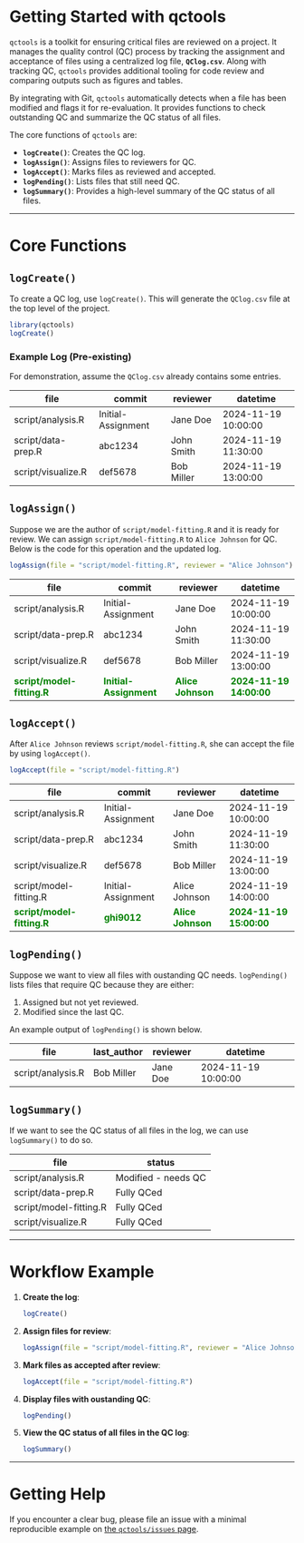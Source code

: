 # Getting Started with qctools

`qctools` is a toolkit for ensuring critical files are reviewed on a project. It manages the quality control (QC) process by tracking the assignment and acceptance of files using a centralized log file, **`QClog.csv`**. Along with tracking QC, `qctools` provides additional tooling for code review and comparing outputs such as figures and tables.

By integrating with Git, `qctools` automatically detects when a file has been modified and flags it for re-evaluation. It provides functions to check outstanding QC and summarize the QC status of all files.

The core functions of `qctools` are:

-   **`logCreate()`**: Creates the QC log.
-   **`logAssign()`**: Assigns files to reviewers for QC.
-   **`logAccept()`**: Marks files as reviewed and accepted.
-   **`logPending()`**: Lists files that still need QC.
-   **`logSummary()`**: Provides a high-level summary of the QC status of all files.

------------------------------------------------------------------------

# Core Functions

## `logCreate()`

To create a QC log, use `logCreate()`. This will generate the `QClog.csv` file at the top level of the project. 

``` r
library(qctools)
logCreate()
```

### Example Log (Pre-existing)

For demonstration, assume the `QClog.csv` already contains some entries.

| file               | commit             | reviewer   | datetime            |
|--------------------|--------------------|------------|---------------------|
| script/analysis.R  | Initial-Assignment | Jane Doe   | 2024-11-19 10:00:00 |
| script/data-prep.R | abc1234            | John Smith | 2024-11-19 11:30:00 |
| script/visualize.R | def5678            | Bob Miller | 2024-11-19 13:00:00 |

## `logAssign()`

Suppose we are the author of `script/model-fitting.R` and it is ready for review. We can assign `script/model-fitting.R` to `Alice Johnson` for QC.
Below is the code for this operation and the updated log.

``` r
logAssign(file = "script/model-fitting.R", reviewer = "Alice Johnson")
```

| file                                              | commit                                        | reviewer                                 | datetime                                       |
|---------------------|-----------------|-----------------|------------------|
| script/analysis.R                                 | Initial-Assignment                            | Jane Doe                                 | 2024-11-19 10:00:00                            |
| script/data-prep.R                                | abc1234                                       | John Smith                               | 2024-11-19 11:30:00                            |
| script/visualize.R                                | def5678                                       | Bob Miller                               | 2024-11-19 13:00:00                            |
| <b style='color:green'>script/model-fitting.R</b> | <b style='color:green'>Initial-Assignment</b> | <b style='color:green'>Alice Johnson</b> | <b style='color:green'>2024-11-19 14:00:00</b> |

## `logAccept()`

After `Alice Johnson` reviews `script/model-fitting.R`, she can accept the file by using `logAccept()`.

``` r
logAccept(file = "script/model-fitting.R")
```

| file                                              | commit                             | reviewer                                 | datetime                                       |
|---------------------|-----------------|-----------------|------------------|
| script/analysis.R                                 | Initial-Assignment                 | Jane Doe                                 | 2024-11-19 10:00:00                            |
| script/data-prep.R                                | abc1234                            | John Smith                               | 2024-11-19 11:30:00                            |
| script/visualize.R                                | def5678                            | Bob Miller                               | 2024-11-19 13:00:00                            |
| script/model-fitting.R                            | Initial-Assignment                 | Alice Johnson                            | 2024-11-19 14:00:00                            |
| <b style='color:green'>script/model-fitting.R</b> | <b style='color:green'>ghi9012</b> | <b style='color:green'>Alice Johnson</b> | <b style='color:green'>2024-11-19 15:00:00</b> |

## `logPending()`

Suppose we want to view all files with oustanding QC needs. `logPending()` lists files that require QC because they are either:

1.  Assigned but not yet reviewed.
2.  Modified since the last QC.

An example output of `logPending()` is shown below.

| file              | last_author | reviewer | datetime            |
|-------------------|-------------|----------|---------------------|
| script/analysis.R | Bob Miller  | Jane Doe | 2024-11-19 10:00:00 |

## `logSummary()`

If we want to see the QC status of all files in the log, we can use `logSummary()` to do so.


| file                   | status              |
|------------------------|---------------------|
| script/analysis.R      | Modified - needs QC |
| script/data-prep.R     | Fully QCed          |
| script/model-fitting.R | Fully QCed          |
| script/visualize.R     | Fully QCed          |

------------------------------------------------------------------------

# Workflow Example

1.  **Create the log**:

    ``` r
    logCreate()
    ```

2.  **Assign files for review**:

    ``` r
    logAssign(file = "script/model-fitting.R", reviewer = "Alice Johnson")
    ```

3.  **Mark files as accepted after review**:

    ``` r
    logAccept(file = "script/model-fitting.R")
    ```

4.  **Display files with oustanding QC**:

    ``` r
    logPending()
    ```

5.  **View the QC status of all files in the QC log**:

    ``` r
    logSummary()
    ```

------------------------------------------------------------------------

# Getting Help

If you encounter a clear bug, please file an issue with a minimal reproducible example on [the `qctools/issues` page](https://github.com/metrumresearchgroup/qctools/issues).
